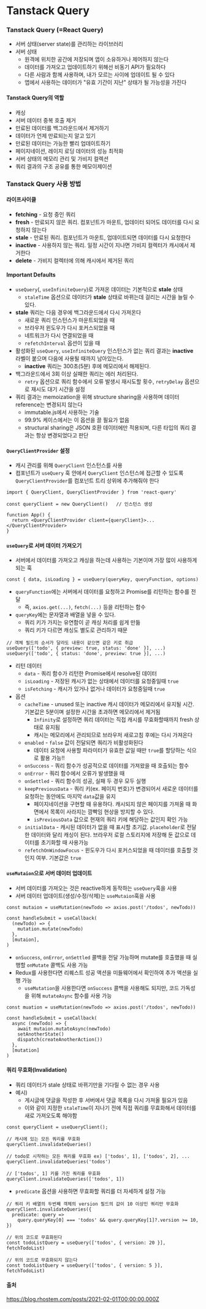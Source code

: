 # Tanstack Query



### Tanstack Query (=React Query)

- 서버 상태(server state)를 관리하는 라이브러리
- 서버 상태
  - 원격에 위치한 공간에 저장되며 앱이 소유하거나 제어하지 않는다
  - 데이터를 가져오고 업데이트하기 위해선 비동기 API가 필요하다
  - 다른 사람과 함께 사용하며, 내가 모르는 사이에 업데이트 될 수 있다
  - 앱에서 사용하는 데이터가 "유효 기간이 지난" 상태가 될 가능성을 가진다



#### Tanstack Query의 역할

- 캐싱
- 서버 데이터 중복 호출 제거
- 만료된 데이터를 백그라운드에서 제거하기
- 데이터가 언제 만료되는지 알고 있기
- 만료된 데이터는 가능한 빨리 업데이트하기
- 페이지네이션, 레이지 로딩 데이터의 성능 최적화
- 서버 상태의 메모리 관리 및 가비지 컬렉션
- 쿼리 결과의 구조 공유를 통한 메모이제이션



### Tanstack Query 사용 방법

#### 라이프사이클

- **fetching** - 요청 중인 쿼리
- **fresh** - 만료되지 않은 쿼리. 컴포넌트가 마운트, 업데이터 되어도 데이터를 다시 요청하지 않는다
- **stale** -  만료된 쿼리. 컴포넌트가 마운트, 업데이트되면 데이터를 다시 요청한다
- **inactive** - 사용하지 않는 쿼리. 일정 시간이 지나면 가비지 컬렉터가 캐시에서 제거한다
- **delete** - 가비지 컬렉터에 의해 캐시에서 제거된 쿼리



#### Important Defaults

- `useQuery`(, `useInfiniteQuery`)로 가져온 데이터는 기본적으로 **stale** 상태
  - `staleTime` 옵션으로 데이터가 **stale** 상태로 바뀌는데 걸리는 시간을 늘릴 수 있다.
- **stale** 쿼리는 다음 경우에 백그라운드에서 다시 가져온다
  - 새로운 쿼리 인스턴스가 마운트되었을 때
  - 브라우저 윈도우가 다시 포커스되었을 때
  - 네트워크가 다시 연결되었을 때
  - `refetchInterval` 옵션이 있을 때
- 활성화된 `useQuery`, `useInfiniteQuery` 인스턴스가 없는 쿼리 결과는 **inactive** 라벨이 붙으며 다음에 사용될 때까지 남아있는다.
  - **inactive** 쿼리는 300초(5분) 후에 메모리에서 해제된다.
- 백그라운드에서 3회 이상 실패한 쿼리는 에러 처리된다.
  - `retry` 옵션으로 쿼리 함수에서 오류 발생시 재시도할 횟수, `retryDelay` 옵션으로 재시도 대기 시간을 설정
- 쿼리 결과는 memoization을 위해 structure sharing을 사용하며 데이터 reference는 변경되지 않는다
  - immutable.js에서 사용하는 기술
  - 99.9% 케이스에서는 이 옵션을 끌 필요가 없음
  - structural sharing은 JSON 호환 데이터에만 적용되며, 다른 타입의 쿼리 결과는 항상 변경되었다고 판단



#### `QueryClientProvider` 설정

- 캐시 관리를 위해 `QueryClient` 인스턴스를 사용
- 컴포넌트가 `useQuery` 훅 안에서 `QueryClient` 인스턴스에 접근할 수 있도록 `QueryClientProvider`를 컴포넌트 트리 상위에 추가해줘야 한다

```react
import { QueryClient, QueryClientProvider } from 'react-query'

const queryClient = new QueryClient()	// 인스턴스 생성

function App() {
  return <QueryClientProvider client={queryClient}>...</QueryClientProvider>
}
```



#### `useQuery`로 서버 데이터 가져오기

- 서버에서 데이터를 가져오고 캐싱을 하는데 사용하는 기본이며 가장 많이 사용하게 되는 훅

```react
const { data, isLoading } = useQuery(queryKey, queryFunction, options)
```

- `queryFunction`에는 서버에서 데이터를 요청하고 Promise를 리턴하는 함수를 전달
  - 즉, `axios.get(...)`, `fetch(...)` 등을 리턴하는 함수
- `queryKey`에는 문자열과 배열을 넣을 수 있다.
  - 쿼리 키가 가지는 유연함이 곧 캐싱 처리를 쉽게 만듦
  - 쿼리 키가 다르면 캐싱도 별도로 관리하기 때문

```react
// 객체 필드의 순서가 달라도 내용이 같으면 같은 키로 취급
useQuery(['todo', { preview: true, status: 'done' }], ...)
useQuery(['todo', { status: 'done', preview: true }], ...)
```

- 리턴 데이터
  - `data` - 쿼리 함수가 리턴한 Promise에서 resolve된 데이터
  - `isLoading` - 저장된 캐시가 없는 상태에서 데이터를 요청중일때 `true`
  - `isFetching` -  캐시가 있거나 없거나 데이터가 요청중일때 `true`
- 옵션
  - `cacheTime` - unused 또는 inactive 캐시 데이터가 메모리에서 유지될 시간. 기본값은 5분이며 설정한 시간을 초과하면 메모리에서 제거됨
    - `Infinity`로 설정하면 쿼리 데이터는 직접 캐시를 무효화할때까지 fresh 상태로 유지됨
    - 캐시는 메모리에서 관리되므로 브라우저 새로고침 후에는 다시 가져온다
  - `enabled` - `false` 값이 전달되면 쿼리가 비활성화된다
    - 데이터 요청에 사용할 파라미터가 유효한 값일 때만 `true`를 할당하는 식으로 활용 가능!!
  - `onSuccess` - 쿼리 함수가 성공적으로 데이터를 가져왔을 때 호출되는 함수
  - `onError` - 쿼리 함수에서 오류가 발생했을 때
  - `onSettled` - 쿼리 함수의 성공, 실패 두 경우 모두 실행
  - `keepPreviousData` - 쿼리 키(ex. 페이지 번호)가 변경되어서 새로운 데이터를 요청하는 동안에도 마지막 `data`값을 유지
    - 페이지네이션을 구현할 때 유용하다. 캐시되지 않은 페이지를 가져올 때 화면에서 목록이 사라지는 깜빡임 현상을 방지할 수 있다.
    - `isPreviousData` 값으로 현재의 쿼리 키에 해당하는 값인지 확인 가능
  - `initialData` - 캐시된 데이터가 없을 때 표시할 초기값. `placeholder`로 전달한 데이터와 달리 캐싱이 된다. 브라우저 로컬 스토리지에 저장해 둔 값으로 데이터를 초기화할 때 사용가능
  - `refetchOnWindowFocus` - 윈도우가 다시 포커스되었을 때 데이터를 호출할 것인지 여부. 기본값은 `true`



#### `useMutaion`으로 서버 데이터 업데이트

- 서버 데이터를 가져오는 것은 reactive하게 동작하는 `useQuery`훅을 사용
- 서버 데이터 업데이트(생성/수정/삭제)는 `useMutaion`훅을 사용

```react
const mutaion = useMutation(newTodo => axios.post('/todos', newTodo))

const handleSubmit = useCallback(
  (newTodo) => {
    mutation.mutate(newTodo)
  },
  [mutaion],
)
```

- `onSuccess`, `onError`, `onSettled` 콜백을 전달 가능하며 mutate를 호출했을 때 실행할 `onMutate` 콜백도 사용 가능
- Redux를 사용한다면 리퀘스트 성공 액션을 미들웨어에서 확인하여 추가 액션을 실행 가능
  - `useMutation`을 사용한다면 `onSuccess` 콜백을 사용해도 되지만, 코드 가독성을 위해 `mutateAsync` 함수를 사용 가능

```react
const muation = useMutation(newTodo => axios.post('/todos', newTodo))

const handleSubmit = useCallback(
  async (newTodo) => {
    await mutaion.mutateAsync(newTodo)
    setAnotherState()
    dispatch(createAnotherAction())
  },
  [mutation]
)
```



#### 쿼리 무효화(Invalidation)

- 쿼리 데이터가 stale 상태로 바뀌기만을 기다릴 수 없는 경우 사용
- 예시)
  - 게시글에 댓글을 작성한 후 서버에서 댓글 목록을 다시 가져올 필요가 있음
  - 이와 같이 지정한 `staleTime`이 지나기 전에 직접 쿼리를 무효화해서 데이터를 새로 가져오도록 해야함

```react
const queryClient = useQueryClient();

// 캐시에 있는 모든 쿼리를 무효화
queryClient.invalidateQueries()

// todo로 시작하는 모든 쿼리를 무효화 ex) ['todos', 1], ['todos', 2], ...
queryClient.invalidateQueries('todos')

// ['todos', 1] 키를 가진 쿼리를 무효화
queryClient.invalidateQueries(['todos', 1])
```

- `predicate` 옵션을 사용하면 무효화할 쿼리를 더 자세하게 설정 가능

```react
// 쿼리 키 배열의 두번째 객체의 version 필드의 값이 10 이상인 쿼리만 무효화
queryClient.invalidateQueries({
  predicate: query =>
    query.queryKey[0] === 'todos' && query.queryKey[1]?.version >= 10,
})

// 위의 코드로 무효화된다
const todoListQuery = useQuery(['todos', { version: 20 }], fetchTodoList)

// 위의 코드로 무효화되지 않는다
const todoListQuery = useQuery(['todos', { version: 5 }], fetchTodoList)
```

















#### 출처

https://blog.rhostem.com/posts/2021-02-01T00:00:00.000Z

